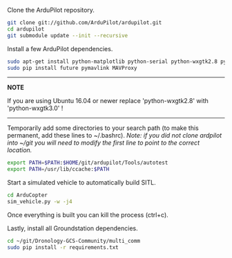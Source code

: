 Clone the ArduPilot repository.
```bash
git clone git://github.com/ArduPilot/ardupilot.git
cd ardupilot
git submodule update --init --recursive
```

Install a few ArduPilot dependencies.
```bash
sudo apt-get install python-matplotlib python-serial python-wxgtk2.8 python-wxtools python-lxml
sudo pip install future pymavlink MAVProxy
```

---
**NOTE**

If you are using Ubuntu 16.04 or newer replace  'python-wxgtk2.8' with  'python-wxgtk3.0' !

---


Temporarily add some directories to your search path (to make this permanent, add these lines to ~/.bashrc). _Note: if you did not clone ardpilot into ~/git you will need to modify the first line to point to the correct location._
```bash
export PATH=$PATH:$HOME/git/ardupilot/Tools/autotest
export PATH=/usr/lib/ccache:$PATH
```
Start a simulated vehicle to automatically build SITL. 
```bash
cd ArduCopter
sim_vehicle.py -w -j4
```
Once everything is built you can kill the process (ctrl+c).

Lastly, install all Groundstation dependencies.
```bash
cd ~/git/Dronology-GCS-Community/multi_comm
sudo pip install -r requirements.txt
```

